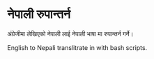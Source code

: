 नेपाली रुपान्‍तर्न
=========

अंग्रेजीमा लेखिएको नेपाली लाई नेपाली भाषा मा रुपान्‍तर्न गर्ने।

English to Nepali translitrate in with bash scripts.

